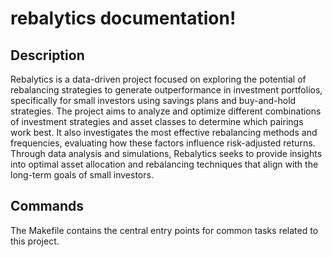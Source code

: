 # rebalytics documentation!

## Description

Rebalytics is a data-driven project focused on exploring the potential of rebalancing strategies to generate outperformance in investment portfolios, specifically for small investors using savings plans and buy-and-hold strategies. The project aims to analyze and optimize different combinations of investment strategies and asset classes to determine which pairings work best. It also investigates the most effective rebalancing methods and frequencies, evaluating how these factors influence risk-adjusted returns. Through data analysis and simulations, Rebalytics seeks to provide insights into optimal asset allocation and rebalancing techniques that align with the long-term goals of small investors.

## Commands

The Makefile contains the central entry points for common tasks related to this project.

